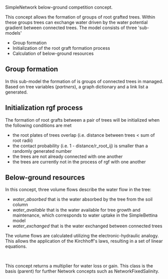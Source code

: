 

SimpleNetwork below-ground competition concept. 
  
This concept allows the formation of groups of root grafted trees. Within these groups trees can exchange water driven by the water potential gradient between connected trees.
The model consists of three 'sub-models'

- Group formation
- Initialization of the root graft formation process
- Calculation of below-ground resources


## Group formation
In this sub-model the formation of is groups of connected trees in managed. Based on tree variables (*partners*), a graph dictionary and a link list a generated.

## Initialization rgf process  
The formation of root grafts between a pair of trees will be initialized when the following conditions are met

- the root plates of trees overlap (i.e. distance between trees < sum of root radii)
- the contact probability (i.e. 1 - distance/r_root_ij) is smaller than a randomly generated number
- the trees are not already connected with one another
- the trees are currently not in the process of rgf with one another

## Below-ground resources

In this concept, three volume flows describe the water flow in the tree:

- *water_absorbed*  that is the water absorbed by the tree from the soil column
- *water_available*  that is the water available for tree growth and maintenance, which corresponds to water uptake in the SimpleBettina model
- *water_exchanged*  that is the water exchanged between connected trees

The volume flows are calculated utilizing the electronic-hydraulic analogy. This allows the application of the Kirchhoff's laws, resulting in a set of linear equations.

<br>

This concept returns a multiplier for water loss or gain. 
This class is the basis (parent) for further Network concepts such as NetworkFixedSalinity.


